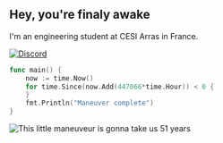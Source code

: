 ## Hey, you're finaly awake

I'm an engineering student at CESI Arras in France.

[<img alt="Discord" src="https://badges.genua.fr/discord/484051069379543041?label=DISCORD&style=for-the-badge">](https://discord.gg/57PhYQ8)

```go
func main() {
	now := time.Now()
	for time.Since(now.Add(447066*time.Hour)) < 0 {
	}
	fmt.Println("Maneuver complete")
}
```

![This little maneuveur is gonna take us 51 years](https://camo.githubusercontent.com/90075001bded167d85498e696cd5f524452710b8/68747470733a2f2f63646e2e646973636f72646170702e636f6d2f6174746163686d656e74732f3731323631333331363439323738373736342f3732373039393039333038373831333732322f4561612d56616158674145637443522e706e67)
